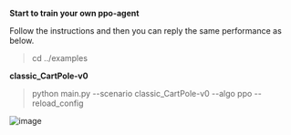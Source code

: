 **Start to train your own ppo-agent**

Follow the instructions and then you can reply the same performance as below.

>cd ../examples

**classic_CartPole-v0**

>python main.py --scenario classic_CartPole-v0 --algo ppo --reload_config

![image](https://github.com/jidiai/ai_lib/raw/master/examples/assets/ppo_cartpole.png)
